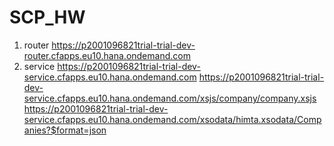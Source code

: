 # SCP_HW
1. router   https://p2001096821trial-trial-dev-router.cfapps.eu10.hana.ondemand.com
2. service  https://p2001096821trial-trial-dev-service.cfapps.eu10.hana.ondemand.com
            https://p2001096821trial-trial-dev-service.cfapps.eu10.hana.ondemand.com/xsjs/company/company.xsjs
            https://p2001096821trial-trial-dev-service.cfapps.eu10.hana.ondemand.com/xsodata/himta.xsodata/Companies?$format=json
                                                    
